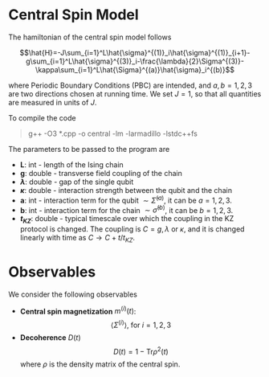 # Central Spin Model
The hamiltonian of the central spin model follows

$$\hat{H}=-J\sum_{i=1}^L\hat{\sigma}^{(1)}_i\hat{\sigma}^{(1)}_{i+1}-g\sum_{i=1}^L\hat{\sigma}^{(3)}_i-\frac{\lambda}{2}\Sigma^{(3)}-\kappa\sum_{i=1}^L\hat{\Sigma}^{(a)}\hat{\sigma}_i^{(b)}$$

where Periodic Boundary Conditions (PBC) are intended, and $a, b=1,2,3$ are two directions chosen at running time.
We set $J=1$, so that all quantities are measured in units of $J$.

To compile the code
> g++ -O3 *.cpp -o central -lm -larmadillo -lstdc++fs

The parameters to be passed to the program are
- **L**: int - length of the Ising chain
- **g**: double - transverse field coupling of the chain
- **$\lambda$**: double - gap of the single qubit
- **$\kappa$**: double - interaction strength between the qubit and the chain
- **a**: int - interaction term for the qubit $\sim \hat{\Sigma}^{(a)}$, it can be $a=1,2,3$.
- **b**: int - interaction term for the chain $\sim \hat{\sigma}^{(b)}$, it can be $b=1,2,3$.
- **$t_{KZ}$**: double - typical timescale over which the coupling in the KZ protocol is changed.
                        The coupling is $C=g,\lambda$ or $\kappa$, and it is changed linearly with time as
                        $C\to C+t/t_{KZ}$. 

# Observables
We consider the following observables
- **Central spin magnetization** $m^{(i)}(t)$:
$$\langle \Sigma^{(i)} \rangle, \ \text{for} \ i=1,2,3$$
- **Decoherence** $D(t)$
$$D(t) = 1 - \text{Tr}\rho^2(t)$$
where $\rho$ is the density matrix of the central spin.

